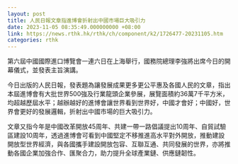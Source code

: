 ```yaml
---
layout: post
title: 人民日報文章指進博會折射出中國市場巨大吸引力
date: 2023-11-05 08:35:49.000000000 +08:00
link: https://news.rthk.hk/rthk/ch/component/k2/1726477-20231105.htm
categories: rthk
---
```


第六屆中國國際進口博覽會一連六日在上海舉行，國務院總理李強將出席今日的開幕儀式，並發表主旨演講。

今日出版的人民日報，發表題為讓發展成果更多更公平惠及各國人民的文章，指出本屆進博會有大批世界500強及行業龍頭企業參展，展覽面積約36萬7千平方米，均超越歷屆水平；越辦越好的進博會讓世界看到世界好，中國才會好；中國好，世界會更好的發展邏輯，折射出中國市場的巨大吸引力。

文章又指今年是中國改革開放45周年、共建一帶一路倡議提出10周年、自貿試驗區建設10周年，透過進博會可看到中國堅定不移推進高水平對外開放，推動建設開放型世界經濟，與各國攜手建設開放包容、互聯互通、共同發展的世界，亦將推動各國企業加強合作、匯聚合力，助力提升全球產業鏈、供應鏈韌性。
